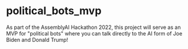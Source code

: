# political_bots_mvp
As part of the AssemblyAI Hackathon 2022, this project will serve as an MVP for "political bots" where you can talk directly to the AI form of Joe Biden and Donald Trump!
